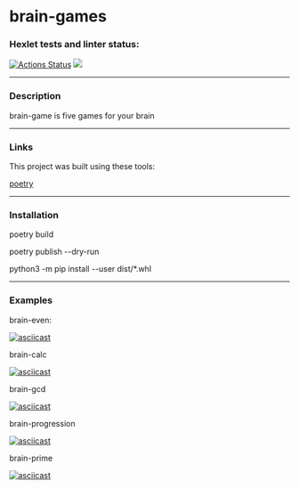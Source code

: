 # brain-games
### Hexlet tests and linter status:
[![Actions Status](https://github.com/ImmuneQQ/python-project-49/workflows/hexlet-check/badge.svg)](https://github.com/ImmuneQQ/python-project-49/actions)
<a href="https://codeclimate.com/github/ImmuneQQ/python-project-49/maintainability"><img src="https://api.codeclimate.com/v1/badges/c804255c965cf3620741/maintainability" /></a>

---

### Description

brain-game is five games for your brain

---

### Links

This project was built using these tools:

[poetry](https://poetry.eustace.io/)

---

### Installation

poetry build

poetry publish --dry-run

python3 -m pip install --user dist/*.whl

---

### Examples

brain-even:

[![asciicast](https://asciinema.org/a/szbIJ0PT3lEOmTkPTxBzcfABL.png)](https://asciinema.org/a/szbIJ0PT3lEOmTkPTxBzcfABL)

brain-calc

[![asciicast](https://asciinema.org/a/T6TCfFwK2JoYK0HwXYw6hdRlQ.png)](https://asciinema.org/a/T6TCfFwK2JoYK0HwXYw6hdRlQ)


brain-gcd

[![asciicast](https://asciinema.org/a/VB8c5pSG8ocGnVTisp9fUEO6j.png)](https://asciinema.org/a/VB8c5pSG8ocGnVTisp9fUEO6j)

brain-progression

[![asciicast](https://asciinema.org/a/GcUGL0aiUmZTkpKKdKtNgPdIw.png)](https://asciinema.org/a/GcUGL0aiUmZTkpKKdKtNgPdIw)

brain-prime

[![asciicast](https://asciinema.org/a/hW6zVEy84LqqnvDeadiTqbrqg.png)](https://asciinema.org/a/hW6zVEy84LqqnvDeadiTqbrqg)

